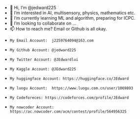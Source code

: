 - 👋 Hi, I’m @jedward225
- 👀 I’m interested in AI, multisensory, physics, mathematics etc.
- 🌱 I’m currently learning ML and algorithm, preparing for ICPC.
- 💞️ I’m looking to collaborate on ...
- 📫 How to reach me? Email or Github is all okay.
-     My Email Account:  j2259764094@163.com
-     My Github Account: @jedward225
-     My Twitter Account: @JEdwardlui
-     My Kaggle Account: @JEdward225
-     My huggingface Account: https://huggingface.co/JEdward
-     My luogu Account:  https://www.luogu.com.cn/user/1069893
-     My Codeforeces: https://codeforces.com/profile/JEdward
-     My nowcoder Account: https://ac.nowcoder.com/acm/contest/profile/564956325

<!---
jedward225/jedward225 is a ✨ special ✨ repository because its `README.md` (this file) appears on your GitHub profile.
You can click the Preview link to take a look at your changes.
--->
